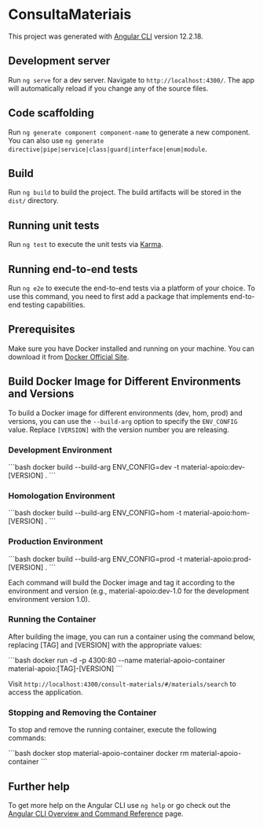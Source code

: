 # ConsultaMateriais

This project was generated with [Angular CLI](https://github.com/angular/angular-cli) version 12.2.18.

## Development server

Run `ng serve` for a dev server. Navigate to `http://localhost:4300/`. The app will automatically reload if you change any of the source files.

## Code scaffolding

Run `ng generate component component-name` to generate a new component. You can also use `ng generate directive|pipe|service|class|guard|interface|enum|module`.

## Build

Run `ng build` to build the project. The build artifacts will be stored in the `dist/` directory.

## Running unit tests

Run `ng test` to execute the unit tests via [Karma](https://karma-runner.github.io).

## Running end-to-end tests

Run `ng e2e` to execute the end-to-end tests via a platform of your choice. To use this command, you need to first add a package that implements end-to-end testing capabilities.

## Prerequisites

Make sure you have Docker installed and running on your machine. You can download it from [Docker Official Site](https://www.docker.com/products/docker-desktop).

## Build Docker Image for Different Environments and Versions

To build a Docker image for different environments (dev, hom, prod) and versions, you can use the `--build-arg` option to specify the `ENV_CONFIG` value. Replace `[VERSION]` with the version number you are releasing.

<!-- ## Build Docker Image for Different Environments

To build a Docker image for different environments (dev, hom, prod), you can use the `--build-arg` option to specify the `ENV_CONFIG` value. Below are the commands for each environment: -->

<!-- ### Development Environment
\`\`\`bash
docker build --build-arg ENV_CONFIG=dev -t material-apoio:dev .
\`\`\` -->

### Development Environment
\`\`\`bash
docker build --build-arg ENV_CONFIG=dev -t material-apoio:dev-[VERSION] .
\`\`\`


<!-- ### Homologation Environment
\`\`\`bash
docker build --build-arg ENV_CONFIG=hom -t material-apoio:hom .
\`\`\` -->

### Homologation Environment
\`\`\`bash
docker build --build-arg ENV_CONFIG=hom -t material-apoio:hom-[VERSION] .
\`\`\`

<!-- ### Production Environment
\`\`\`bash
docker build --build-arg ENV_CONFIG=prod -t material-apoio:prod .
\`\`\` -->

### Production Environment
\`\`\`bash
docker build --build-arg ENV_CONFIG=prod -t material-apoio:prod-[VERSION] .
\`\`\`


<!-- Each command will build the Docker image and tag it according to the environment (e.g., `material-apoio:dev` for the development environment). -->

Each command will build the Docker image and tag it according to the environment and version (e.g., material-apoio:dev-1.0 for the development environment version 1.0).

### Running the Container

<!-- After building the image, you can run a container using the command below, replacing `[TAG]` with the appropriate tag (`dev`, `hom`, `prod`): -->

After building the image, you can run a container using the command below, replacing [TAG] and [VERSION] with the appropriate values:

<!-- \`\`\`bash
docker run -d -p 4300:80 --name material-apoio-container material-apoio:[TAG]
\`\`\` -->

\`\`\`bash
docker run -d -p 4300:80 --name material-apoio-container material-apoio:[TAG]-[VERSION]
\`\`\`

Visit `http://localhost:4300/consult-materials/#/materials/search` to access the application.

### Stopping and Removing the Container

To stop and remove the running container, execute the following commands:

\`\`\`bash
docker stop material-apoio-container
docker rm material-apoio-container
\`\`\`


## Further help

To get more help on the Angular CLI use `ng help` or go check out the [Angular CLI Overview and Command Reference](https://angular.io/cli) page.

